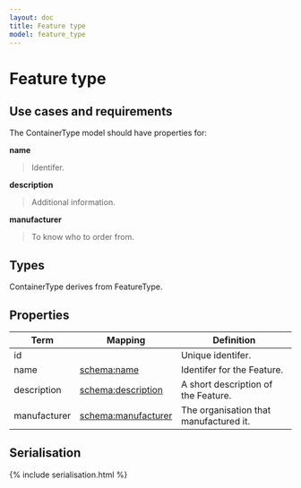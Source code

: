 ```yaml
---
layout: doc
title: Feature type
model: feature_type
---
```


# Feature type

## Use cases and requirements

The ContainerType model should have properties for:

**name**

> Identifer.

**description**

> Additional information.

**manufacturer**

> To know who to order from.


## Types

ContainerType derives from FeatureType.


## Properties

Term     | Mapping | Definition
---------|---------|-----------
id |  | Unique identifer.
name | [schema:name](http://schema.org/name) | Identifer for the Feature.
description | [schema:description](https://schema.org/description) | A short description of the Feature.
manufacturer | [schema:manufacturer](https://schema.org/manufacturer) | The organisation that manufactured it.


## Serialisation

{% include serialisation.html %}




